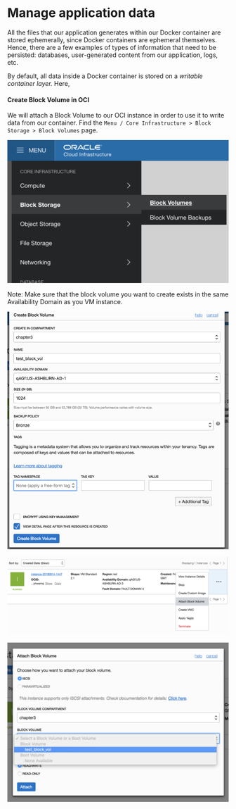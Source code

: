 # Manage application data

All the files that our application generates within our Docker container are stored ephemerally, since Docker containers are ephemeral themselves. Hence, there are a few examples of types of information that need to be persisted: databases, user-generated content from our application, logs, etc. 

By default, all data inside a Docker container is stored on a _writable container layer._ Here, 

#### Create Block Volume in OCI

We will attach a Block Volume to our OCI instance in order to use it to write data from our container. Find the `Menu / Core Infrastructure > Block Storage > Block Volumes` page.

![](.gitbook/assets/image%20%284%29.png)

 Note: Make sure that the block volume you want to create exists in the same Availability Domain as you VM instance.

![](.gitbook/assets/image%20%285%29.png)

![](.gitbook/assets/image%20%286%29.png)

![](.gitbook/assets/image%20%288%29.png)

